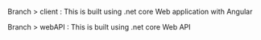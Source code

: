 Branch > client : This is built using .net core Web application with Angular

Branch > webAPI : This is built using .net core Web API
